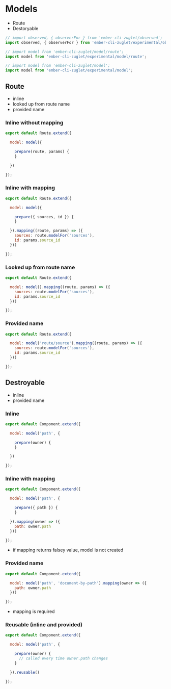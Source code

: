 # Models

* Route
* Destoryable

``` javascript
// import observed, { observerFor } from 'ember-cli-zuglet/observed';
import observed, { observerFor } from 'ember-cli-zuglet/experimental/observed';
```

``` javascript
// import model from 'ember-cli-zuglet/model/route';
import model from 'ember-cli-zuglet/experimental/model/route';
```

``` javascript
// import model from 'ember-cli-zuglet/model';
import model from 'ember-cli-zuglet/experimental/model';
```

## Route

* inline
* looked up from route name
* provided name

### Inline without mapping

``` javascript
export default Route.extend({

  model: model({

    prepare(route, params) {
    }

  })

});
```

### Inline with mapping

``` javascript
export default Route.extend({

  model: model({

    prepare({ sources, id }) {
    }

  }).mapping((route, params) => ({
    sources: route.modelFor('sources'),
    id: params.source_id
  }))

});
```

### Looked up from route name

``` javascript
export default Route.extend({

  model: model().mapping((route, params) => ({
    sources: route.modelFor('sources'),
    id: params.source_id
  }))

});
```

### Provided name

``` javascript
export default Route.extend({

  model: model('route/source').mapping((route, params) => ({
    sources: route.modelFor('sources'),
    id: params.source_id
  }))

});
```

## Destroyable

* inline
* provided name

### Inline

``` javascript
export default Component.extend({

  model: model('path', {

    prepare(owner) {
    }

  })

});
```

### Inline with mapping

``` javascript
export default Component.extend({

  model: model('path', {

    prepare({ path }) {
    }

  }).mapping(owner => ({
    path: owner.path
  }))

});
```

* if mapping returns falsey value, model is not created

### Provided name

``` javascript
export default Component.extend({

  model: model('path', 'document-by-path').mapping(owner => ({
    path: owner.path
  }))

});
```

* mapping is required

### Reusable (inline and provided)

``` javascript
export default Component.extend({

  model: model('path', {

    prepare(owner) {
      // called every time owner.path changes
    }

  }).reusable()

});
```
